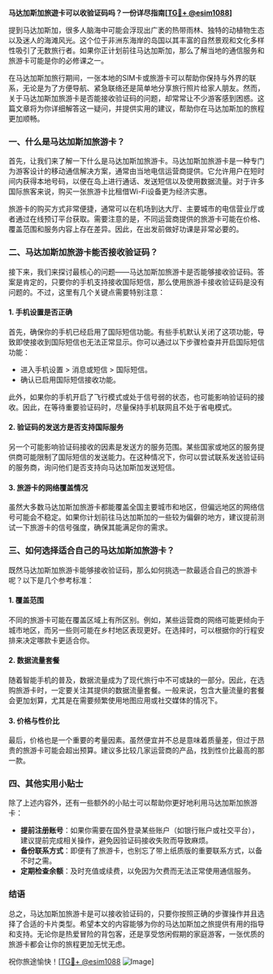**马达加斯加旅遊卡可以收验证码吗？一份详尽指南[[TG💪+ @esim1088](https://t.me/s/esim1088)]**

提到马达加斯加，很多人脑海中可能会浮现出广袤的热带雨林、独特的动植物生态以及迷人的海滩风光。这个位于非洲东海岸的岛国以其丰富的自然景观和文化多样性吸引了无数旅行者。如果你正计划前往马达加斯加，那么了解当地的通信服务和旅游卡可能是你的必修课之一。

在马达加斯加旅行期间，一张本地的SIM卡或旅游卡可以帮助你保持与外界的联系，无论是为了方便导航、紧急联络还是简单地分享旅行照片给家人朋友。然而，关于马达加斯加旅游卡是否能接收验证码的问题，却常常让不少游客感到困惑。这篇文章将为你详细解答这一疑问，并提供实用的建议，帮助你在马达加斯加的旅程更加顺畅。

### 一、什么是马达加斯加旅游卡？

首先，让我们来了解一下什么是马达加斯加旅游卡。马达加斯加旅游卡是一种专门为游客设计的移动通信解决方案，通常由当地电信运营商提供。它允许用户在短时间内获得本地号码，以便在岛上进行通话、发送短信以及使用数据流量。对于许多国际旅客来说，购买一张旅游卡比租借Wi-Fi设备更为经济实惠。

旅游卡的购买方式非常便捷，通常可以在机场到达大厅、主要城市的电信营业厅或者通过在线预订平台获取。需要注意的是，不同运营商提供的旅游卡可能在价格、覆盖范围和服务内容上存在差异。因此，在出发前做好功课是非常必要的。

### 二、马达加斯加旅游卡能否接收验证码？

接下来，我们来探讨最核心的问题——马达加斯加旅游卡是否能够接收验证码。答案是肯定的，只要你的手机支持接收国际短信，那么使用旅游卡接收验证码是没有问题的。不过，这里有几个关键点需要特别注意：

#### 1. 手机设置是否正确

首先，确保你的手机已经启用了国际短信功能。有些手机默认关闭了这项功能，导致即使接收到国际短信也无法正常显示。你可以通过以下步骤检查并开启国际短信功能：
- 进入手机设置 > 消息或短信 > 国际短信。
- 确认已启用国际短信接收功能。

此外，如果你的手机开启了飞行模式或处于信号弱的状态，也可能影响验证码的接收。因此，在等待重要验证码时，尽量保持手机联网且不处于省电模式。

#### 2. 验证码的发送方是否支持国际服务

另一个可能影响验证码接收的因素是发送方的服务范围。某些国家或地区的服务提供商可能限制了国际短信的发送能力。在这种情况下，你可以尝试联系发送验证码的服务商，询问他们是否支持向马达加斯加发送短信。

#### 3. 旅游卡的网络覆盖情况

虽然大多数马达加斯加旅游卡都能覆盖全国主要城市和地区，但偏远地区的网络信号可能会不稳定。如果你计划前往马达加斯加的一些较为偏僻的地方，建议提前测试一下旅游卡的信号强度，确保其能满足你的需求。

### 三、如何选择适合自己的马达加斯加旅游卡？

既然马达加斯加旅游卡能够接收验证码，那么如何挑选一款最适合自己的旅游卡呢？以下是几个参考标准：

#### 1. 覆盖范围

不同的旅游卡可能在覆盖区域上有所区别。例如，某些运营商的网络可能更倾向于城市地区，而另一些则可能在乡村地区表现更好。在选择时，可以根据你的行程安排来决定哪款卡更适合你。

#### 2. 数据流量套餐

随着智能手机的普及，数据流量成为了现代旅行中不可或缺的一部分。因此，在选购旅游卡时，一定要关注其提供的数据流量套餐。一般来说，包含大量流量的套餐会更加划算，尤其是在需要频繁使用地图应用或社交媒体的情况下。

#### 3. 价格与性价比

最后，价格也是一个重要的考量因素。虽然便宜并不总是意味着质量差，但过于昂贵的旅游卡可能会超出预算。建议多比较几家运营商的产品，找到性价比最高的那一款。

### 四、其他实用小贴士

除了上述内容外，还有一些额外的小贴士可以帮助你更好地利用马达加斯加旅游卡：

- **提前注册账号**：如果你需要在国外登录某些账户（如银行账户或社交平台），建议提前完成相关操作，避免因验证码接收失败而导致麻烦。
- **备份联系方式**：即便有了旅游卡，也别忘了带上纸质版的重要联系方式，以备不时之需。
- **定期检查余额**：及时充值或续费，以免因为欠费而无法正常使用通信服务。

### 结语

总之，马达加斯加旅游卡是可以接收验证码的，只要你按照正确的步骤操作并且选择了合适的卡片类型。希望本文的内容能够为你的马达加斯加之旅提供有用的指导和支持。无论你是热爱冒险的背包客，还是享受悠闲假期的家庭游客，一张优质的旅游卡都会让你的旅程更加无忧无虑。

祝你旅途愉快！[[TG💪+ @esim1088](https://t.me/s/esim1088) ![Image](https://i.postimg.cc/4NQfJmqS/Snipaste-2025-05-13-00-14-12.png)]
